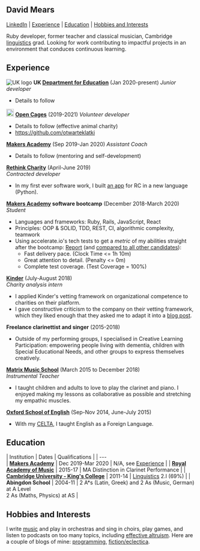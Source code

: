 ## David Mears
[LinkedIn](https://www.linkedin.com/in/david-mears-2605a7159/) | [Experience](#experience) | [Education](#education) | [Hobbies and Interests](#hobbies-and-interests)

Ruby developer, former teacher and classical musician, Cambridge [linguistics](https://medium.com/@davidmears/programming-and-linguistics-makers-week-1-da1709051ca2) grad. Looking for work contributing to impactful projects in an environment that conduces continuous learning.

## Experience

![UK logo](https://avatars.githubusercontent.com/u/7369414?s=20&v=4) **UK [Department for Education](https://github.com/DFE-Digital/)** (Jan 2020-present)
*Junior developer*

- Details to follow

<img src="https://raw.githubusercontent.com/otwarteklatki/opencages-website/b46e4e1e335d6f5b70752f7a4170bbc18183b249/assets/img/logo/logo-minimal.svg?token=AOMOBB4YVKKWBNQ74MC53FLBQLP64" alt="Open Cages logo" width=20/> **[Open Cages](https://opencages.org/)** (2019-2021)
*Volunteer developer*

- Details to follow (effective animal charity)
- https://github.com/otwarteklatki

**[Makers Academy](https://makers.tech)** (Sep 2019-Jan 2020)
*Assistant Coach*

- Details to follow (mentoring and self-development)

**[Rethink Charity](https://rtcharity.org/)** (April-June 2019)    
*Contracted developer*

- In my first ever software work, I built [an app](https://github.com/rtcharity/receipt_generator_app) for RC in a new language (Python).

**[Makers Academy](https://makers.tech) software bootcamp** (December 2018-March 2020)
*Student*

- Languages and frameworks: Ruby, Rails, JavaScript, React
- Principles: OOP & SOLID, TDD, REST, CI, algorithmic complexity, teamwork
- Using accelerate.io's tech tests to get a *metric* of my abilities straight after the bootcamp: [Report](https://report.accelerate.io/FIZ/mears0iouhka/index.html?candidate=dixe01&benchmark=Mears&rangeFrom=0&rangeTo=300) (and [compared to all other candidates](https://report.accelerate.io/FIZ/mears0iouhka/index.html?candidate=dixe01&benchmark=All%20candidates&rangeFrom=0&rangeTo=300)):
  - Fast delivery pace. (Clock Time <= 1h 10m)
  - Great attention to detail. (Penalty <= 0m)
  - Complete test coverage. (Test Coverage = 100%)    
  
**[Kinder](https://kinder.world/)** (July-August 2018)  
*Charity analysis intern*

- I applied Kinder's vetting framework on organizational competence to charities on their platform.
- I gave constructive criticism to the company on their vetting framework, which they liked enough that they asked me to adapt it into a [blog post](https://kinder.world/blogs/company/increasing-effectiveness-with-high-quality-internal-research-19405).

**Freelance clarinettist and singer** (2015-2018)

- Outside of my performing groups, I specialised in Creative Learning Participation: empowering people living with dementia, children with Special Educational Needs, and other groups to express themselves creatively.

**[Matrix Music School](https://www.matrixmusicschool.co.uk/)** (March 2015 to December 2018)   
*Instrumental Teacher*

- I taught children and adults to love to play the clarinet and piano. I enjoyed making my lessons as collaborative as possible and stretching my empathic muscles.

**[Oxford School of English](https://www.oxfordschoolofenglish.com/)**  (Sep-Nov 2014, June-July 2015)

- With my [CELTA](https://www.cambridgeenglish.org/teaching-english/teaching-qualifications/celta/), I taught English as a Foreign Language.

## Education

| Institution    | Dates          | Qualifications        |
| ---         
| **[Makers Academy](https://www.ram.ac.uk/)** | Dec 2019-Mar 2020 | N/A, see [Experience](#experience) |
| **[Royal Academy of Music](https://www.ram.ac.uk/)** | 2015-17 | MA Distinction in Clarinet Performance |
| **[Cambridge University - King's College](https://www.cam.ac.uk/)** | 2011-14 | [Linguistics](https://medium.com/@davidmears/programming-and-linguistics-makers-week-1-da1709051ca2) 2.I (69%) |
| **Abingdon School** | 2004-11 | 2 A\*s (Latin, Greek) and 2 As (Music, German) at A Level<br>2 As (Maths, Physics) at AS |

## Hobbies and Interests

I write [music](https://www.youtube.com/watch?v=_ZULf__C2k8) and play in orchestras and sing in choirs, play games, and listen to podcasts on too many topics, including [effective altruism](https://www.effectivealtruism.org/). Here are a couple of blogs of mine: [programming](https://medium.com/@davidmears/programming-and-linguistics-makers-week-1-da1709051ca2), [fiction/eclectica](https://pelicanesis.wordpress.com/).

